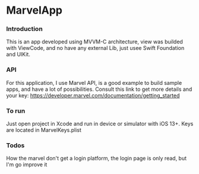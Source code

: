 # MarvelApp

### Introduction

This is an app developed using MVVM-C architecture, view was builded with ViewCode, and no have any external Lib, just usee Swift Foundation and UIKit.

### API

For this application, I use Marvel API, is a good example to build sample apps, and have a lot of possibilities. Consult this link to get more details and your key: https://developer.marvel.com/documentation/getting_started

### To run

Just open project in Xcode and run in device or simulator with iOS 13+. Keys are located in MarvelKeys.plist

### Todos

How the marvel don't get a login platform, the login page is only read, but I'm go improve it
